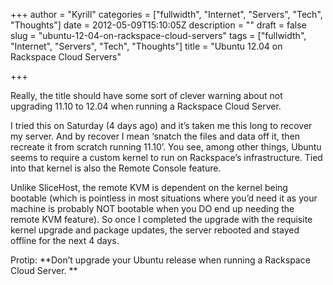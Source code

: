+++
author = "Kyrill"
categories = ["fullwidth", "Internet", "Servers", "Tech", "Thoughts"]
date = 2012-05-09T15:10:05Z
description = ""
draft = false
slug = "ubuntu-12-04-on-rackspace-cloud-servers"
tags = ["fullwidth", "Internet", "Servers", "Tech", "Thoughts"]
title = "Ubuntu 12.04 on Rackspace Cloud Servers"

+++


Really, the title should have some sort of clever warning about not upgrading 11.10 to 12.04 when running a Rackspace Cloud Server.

I tried this on Saturday (4 days ago) and it’s taken me this long to recover my server. And by recover I mean ‘snatch the files and data off it, then recreate it from scratch running 11.10’. You see, among other things, Ubuntu seems to require a custom kernel to run on Rackspace’s infrastructure. Tied into that kernel is also the Remote Console feature.

Unlike SliceHost, the remote KVM is dependent on the kernel being bootable (which is pointless in most situations where you’d need it as your machine is probably NOT bootable when you DO end up needing the remote KVM feature). So once I completed the upgrade with the requisite kernel upgrade and package updates, the server rebooted and stayed offline for the next 4 days.

Protip: **Don’t upgrade your Ubuntu release when running a Rackspace Cloud Server. **


